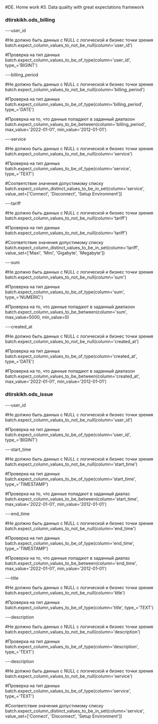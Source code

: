 #DE. Home work #3. Data quality with great expectations framework

### dtirskikh.ods_billing ###

---user_id

#Не должно быть данных с NULL c логической и бизнес точки зрения
batch.expect_column_values_to_not_be_null(column='user_id')

#Проверка на тип данных
batch.expect_column_values_to_be_of_type(column='user_id', type_='BIGINT')

---billing_period

#Не должно быть данных с NULL c логической и бизнес точки зрения
batch.expect_column_values_to_not_be_null(column='billing_period')

#Проверка на тип данных
batch.expect_column_values_to_be_of_type(column='billing_period', type_='DATE')

#Проверка на то, что данные попадают в заданный диапазон
batch.expect_column_values_to_be_between(column='billing_period', max_value='2022-01-01', min_value='2012-01-01')

---service

#Не должно быть данных с NULL c логической и бизнес точки зрения
batch.expect_column_values_to_not_be_null(column='service')

#Проверка на тип данных
batch.expect_column_values_to_be_of_type(column='service', type_='TEXT')

#Соответствие значения допустимому списку
batch.expect_column_distinct_values_to_be_in_set(column='service', value_set=['Connect', 'Disconnect', 'Setup Environment'])

---tariff

#Не должно быть данных с NULL c логической и бизнес точки зрения
batch.expect_column_values_to_not_be_null(column='tariff')

#Проверка на тип данных
batch.expect_column_values_to_not_be_null(column='tariff')

#Соответствие значения допустимому списку
batch.expect_column_distinct_values_to_be_in_set(column='tariff', value_set=['Maxi', 'Mini', 'Gigabyte', 'Megabyte'])

---sum

#Не должно быть данных с NULL c логической и бизнес точки зрения
batch.expect_column_values_to_not_be_null(column='sum')

#Проверка на тип данных
batch.expect_column_values_to_be_of_type(column='sum', type_='NUMERIC')

#Проверка на то, что данные попадают в заданный диапазон
batch.expect_column_values_to_be_between(column='sum', max_value=5000, min_value=0)

---created_at

#Не должно быть данных с NULL c логической и бизнес точки зрения
batch.expect_column_values_to_not_be_null(column='created_at')

#Проверка на тип данных
batch.expect_column_values_to_be_of_type(column='created_at', type_='DATE')

#Проверка на то, что данные попадают в заданный диапазон
batch.expect_column_values_to_be_between(column='created_at', max_value='2022-01-01', min_value='2012-01-01')


### dtirskikh.ods_issue ###

---user_id

#Не должно быть данных с NULL c логической и бизнес точки зрения
batch.expect_column_values_to_not_be_null(column='user_id')

#Проверка на тип данных
batch.expect_column_values_to_be_of_type(column='user_id', type_='BIGINT')

---start_time

#Не должно быть данных с NULL c логической и бизнес точки зрения
batch.expect_column_values_to_not_be_null(column='start_time')

#Проверка на тип данных
batch.expect_column_values_to_be_of_type(column='start_time', type_='TIMESTAMP')

#Проверка на то, что данные попадают в заданный диапаз
batch.expect_column_values_to_be_between(column='start_time', max_value='2022-01-01', min_value='2012-01-01')

---end_time

#Не должно быть данных с NULL c логической и бизнес точки зрения
batch.expect_column_values_to_not_be_null(column='end_time')

#Проверка на тип данных
batch.expect_column_values_to_be_of_type(column='end_time', type_='TIMESTAMP')

#Проверка на то, что данные попадают в заданный диапаз
batch.expect_column_values_to_be_between(column='end_time', max_value='2022-01-01', min_value='2012-01-01')

---title

#Не должно быть данных с NULL c логической и бизнес точки зрения
batch.expect_column_values_to_not_be_null(column='title')

#Проверка на тип данных
batch.expect_column_values_to_be_of_type(column='title', type_='TEXT')


---description

#Не должно быть данных с NULL c логической и бизнес точки зрения
batch.expect_column_values_to_not_be_null(column='description')

#Проверка на тип данных
batch.expect_column_values_to_be_of_type(column='description', type_='TEXT')

---description

#Не должно быть данных с NULL c логической и бизнес точки зрения
batch.expect_column_values_to_not_be_null(column='service')

#Проверка на тип данных
batch.expect_column_values_to_be_of_type(column='service', type_='TEXT')

#Соответствие значения допустимому списку
batch.expect_column_distinct_values_to_be_in_set(column='service', value_set=['Connect', 'Disconnect', 'Setup Environment'])

